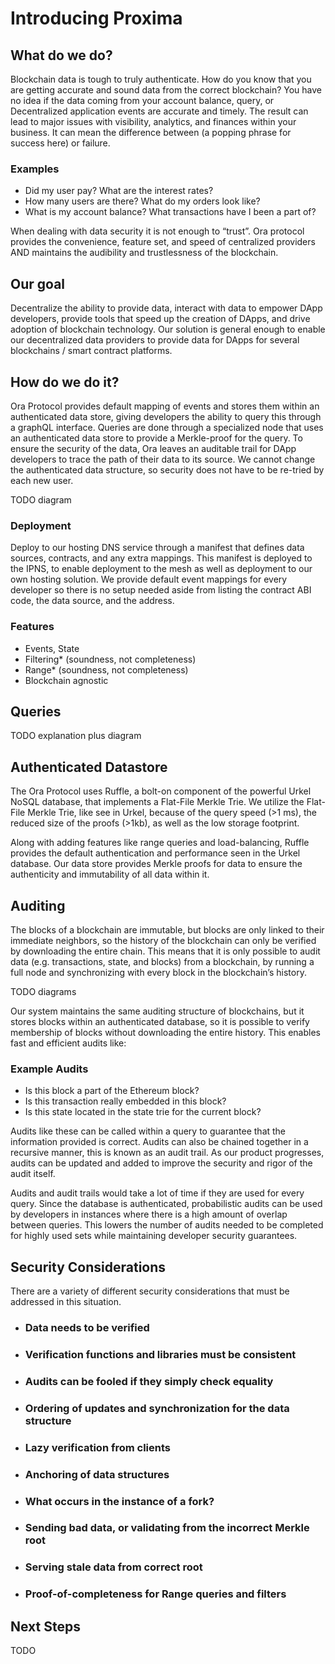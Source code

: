 # Introducing Proxima

## What do we do?
Blockchain data is tough to truly authenticate. 
How do you know that you are getting accurate and sound data from the correct blockchain? You have no idea if the data coming from your account balance, query, or Decentralized application events are accurate and timely. The result can lead to major issues with visibility, analytics, and finances within your business. It can mean the difference between (a popping phrase for success here) or failure. 

### Examples

- Did my user pay? What are the interest rates? 
- How many users are there? What do my orders look like? 
- What is my account balance? What transactions have I been a part of?

When dealing with data security it is not enough to “trust”. Ora protocol provides the convenience, feature set, and speed of centralized providers AND maintains the audibility and trustlessness of the blockchain.

## Our goal 
Decentralize the ability to provide data, interact with data to empower DApp developers, provide tools that speed up the creation of DApps, and drive adoption of blockchain technology. Our solution is general enough to enable our decentralized data providers to provide data for DApps for several blockchains / smart contract platforms.

## How do we do it?
Ora Protocol provides default mapping of events and stores them within an authenticated data store, giving developers the ability to query this through a graphQL interface. Queries are done through a specialized node that uses an authenticated data store to provide a Merkle-proof for the query. To ensure the security of the data, Ora leaves an auditable trail for DApp developers to trace the path of their data to its source. We cannot change the authenticated data structure, so security does not have to be re-tried by each new user.


TODO diagram 


### Deployment
Deploy to our hosting DNS service through a manifest that defines data sources, contracts, and any extra mappings. This manifest is deployed to the IPNS, to enable deployment to the mesh as well as deployment to our own hosting solution. We provide default event mappings for every developer so there is no setup needed aside from listing the contract ABI code, the data source, and the address.

### Features
- Events, State
- Filtering* (soundness, not completeness)
- Range* (soundness, not completeness)
- Blockchain agnostic

## Queries
TODO explanation plus diagram

## Authenticated Datastore
The Ora Protocol uses Ruffle, a bolt-on component of the powerful Urkel NoSQL database, that implements a Flat-File Merkle Trie. We utilize the Flat-File Merkle Trie, like see in Urkel, because of the query speed (>1 ms), the reduced size of the proofs (>1kb), as well as the low storage footprint. 

Along with adding features like range queries and load-balancing, Ruffle provides the default authentication and performance seen in the Urkel database. Our data store provides Merkle proofs for data to ensure the authenticity and immutability of all data within it.

## Auditing 
The blocks of a blockchain are immutable, but blocks are only linked to their immediate neighbors, so the history of the blockchain can only be verified by downloading the entire chain. This means that it is only possible to audit data (e.g. transactions, state, and blocks) from a blockchain, by running a full node and synchronizing with every block in the blockchain’s history. 

TODO diagrams

Our system maintains the same auditing structure of blockchains, but it stores blocks within an authenticated database, so it is possible to verify membership of blocks without downloading the entire history. This enables fast and efficient audits like:

### Example Audits

- Is this block a part of the Ethereum block? 
- Is this transaction really embedded in this block?
- Is this state located in the state trie for the current block?

Audits like these can be called within a query to guarantee that the information provided is correct. Audits can also be chained together in a recursive manner, this is known as an audit trail. As our product progresses, audits can be updated and added to improve the security and rigor of the audit itself. 

Audits and audit trails would take a lot of time if they are used for every query. Since the database is authenticated, probabilistic audits can be used by developers in instances where there is a high amount of overlap between queries. This lowers the number of audits needed to be completed for highly used sets while maintaining developer security guarantees.

## Security Considerations

There are a variety of different security considerations that must be addressed in this situation. 


- ### Data needs to be verified

- ### Verification functions and libraries must be consistent

- ### Audits can be fooled if they simply check equality

- ### Ordering of updates and synchronization for the data structure

- ### Lazy verification from clients

- ### Anchoring of data structures

- ### What occurs in the instance of a fork?

- ### Sending bad data, or validating from the incorrect Merkle root

- ### Serving stale data from correct root

- ### Proof-of-completeness for Range queries and filters


## Next Steps
TODO



